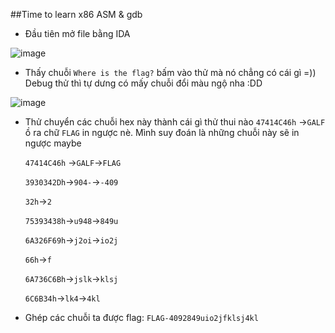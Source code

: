 ##Time to learn x86 ASM & gdb
- Đầu tiên mở file bằng IDA

![image](https://github.com/leviiec/r-em/assets/128345171/4692777e-a2e8-428e-874b-8e56258e2f40)

- Thấy chuỗi ``Where is the flag?`` bấm vào thử mà nó chẳng có cái gì =)) Debug thử thì tự dưng có mấy chuỗi đổi màu ngộ nha :DD

![image](https://github.com/leviiec/r-em/assets/128345171/7fce679c-c9b3-4b6b-8681-388b03855d42)

- Thử chuyển các chuỗi hex này thành cái gì thử thui nào
   ``47414C46h`` ->``GALF`` ồ ra chữ ``FLAG`` in ngược nè. Mình suy đoán là những chuỗi này sẽ in ngược maybe
  
  ``47414C46h`` ->``GALF``->``FLAG``
  
  ``3930342Dh``->``904-``->``-409``
  
  ``32h``->``2``
  
  ``75393438h``->``u948``->``849u``
  
  ``6A326F69h``->``j2oi``->``io2j``
  
  ``66h``->``f``
  
  ``6A736C6Bh``->``jslk``->``klsj``
  
  ``6C6B34h``->``lk4``->``4kl``
  
- Ghép các chuỗi ta được flag: ``FLAG-4092849uio2jfklsj4kl``
